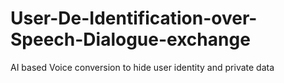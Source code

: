 # User-De-Identification-over-Speech-Dialogue-exchange
AI based Voice conversion to hide user identity and private data

